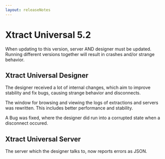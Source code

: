 ```yaml
---
layout: releaseNotes
---
```


# Xtract Universal 5.2

When updating to this version, server AND designer must be updated.
Running different versions together will result in crashes and/or strange behavior.

## Xtract Universal Designer

The designer received a lot of internal changes, which aim to improve stability and fix bugs, causing strange behavior and disconnects.

The window for browsing and viewing the logs of extractions and servers was rewritten.
This includes better performance and stability.

A Bug was fixed, where the designer did run into a corrupted state when a disconnect occured.

## Xtract Universal Server

The server which the designer talks to, now reports errors as JSON.

